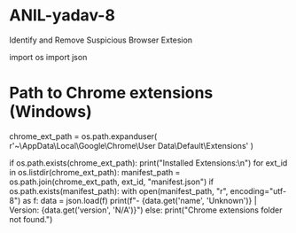 # ANIL-yadav-8
Identify and Remove Suspicious Browser Extesion 

import os
import json

# Path to Chrome extensions (Windows)
chrome_ext_path = os.path.expanduser(
    r'~\AppData\Local\Google\Chrome\User Data\Default\Extensions'
)

if os.path.exists(chrome_ext_path):
    print("Installed Extensions:\n")
    for ext_id in os.listdir(chrome_ext_path):
        manifest_path = os.path.join(chrome_ext_path, ext_id, "manifest.json")
        if os.path.exists(manifest_path):
            with open(manifest_path, "r", encoding="utf-8") as f:
                data = json.load(f)
                print(f"- {data.get('name', 'Unknown')} | Version: {data.get('version', 'N/A')}")
else:
    print("Chrome extensions folder not found.")
